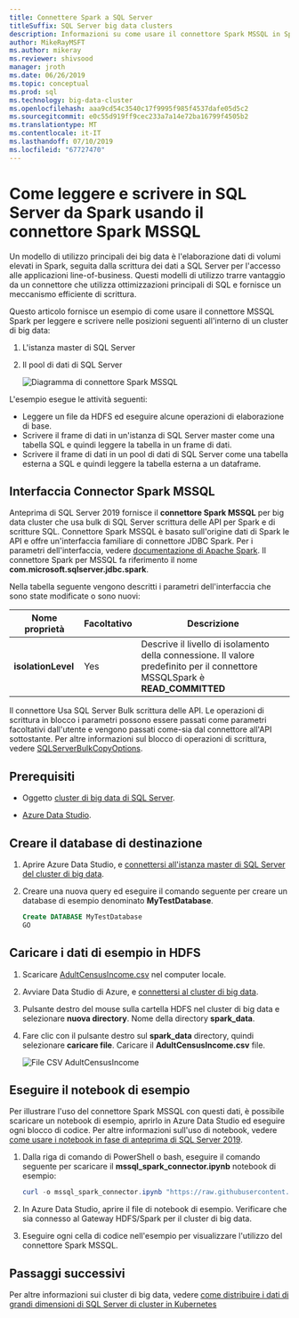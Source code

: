 ```yaml
---
title: Connettere Spark a SQL Server
titleSuffix: SQL Server big data clusters
description: Informazioni su come usare il connettore Spark MSSQL in Spark per leggere e scrivere in SQL Server.
author: MikeRayMSFT
ms.author: mikeray
ms.reviewer: shivsood
manager: jroth
ms.date: 06/26/2019
ms.topic: conceptual
ms.prod: sql
ms.technology: big-data-cluster
ms.openlocfilehash: aaa9cd54c3540c17f9995f985f4537dafe05d5c2
ms.sourcegitcommit: e0c55d919ff9cec233a7a14e72ba16799f4505b2
ms.translationtype: MT
ms.contentlocale: it-IT
ms.lasthandoff: 07/10/2019
ms.locfileid: "67727470"
---
```

# <a name="how-to-read-and-write-to-sql-server-from-spark-using-the-mssql-spark-connector"></a>Come leggere e scrivere in SQL Server da Spark usando il connettore Spark MSSQL

Un modello di utilizzo principali dei big data è l'elaborazione dati di volumi elevati in Spark, seguita dalla scrittura dei dati a SQL Server per l'accesso alle applicazioni line-of-business. Questi modelli di utilizzo trarre vantaggio da un connettore che utilizza ottimizzazioni principali di SQL e fornisce un meccanismo efficiente di scrittura.

Questo articolo fornisce un esempio di come usare il connettore MSSQL Spark per leggere e scrivere nelle posizioni seguenti all'interno di un cluster di big data:

1. L'istanza master di SQL Server
1. Il pool di dati di SQL Server

   ![Diagramma di connettore Spark MSSQL](./media/spark-mssql-connector/mssql-spark-connector-diagram.png)

L'esempio esegue le attività seguenti:

- Leggere un file da HDFS ed eseguire alcune operazioni di elaborazione di base.
- Scrivere il frame di dati in un'istanza di SQL Server master come una tabella SQL e quindi leggere la tabella in un frame di dati.
- Scrivere il frame di dati in un pool di dati di SQL Server come una tabella esterna a SQL e quindi leggere la tabella esterna a un dataframe.

## <a name="mssql-spark-connector-interface"></a>Interfaccia Connector Spark MSSQL

Anteprima di SQL Server 2019 fornisce il **connettore Spark MSSQL** per big data cluster che usa bulk di SQL Server scrittura delle API per Spark e di scritture SQL. Connettore Spark MSSQL è basato sull'origine dati di Spark le API e offre un'interfaccia familiare di connettore JDBC Spark. Per i parametri dell'interfaccia, vedere [documentazione di Apache Spark](http://spark.apache.org/docs/latest/sql-data-sources-jdbc.html). Il connettore Spark per MSSQL fa riferimento il nome **com.microsoft.sqlserver.jdbc.spark**.

Nella tabella seguente vengono descritti i parametri dell'interfaccia che sono state modificate o sono nuovi:

| Nome proprietà | Facoltativo | Descrizione |
|---|---|---|
| **isolationLevel** | Yes | Descrive il livello di isolamento della connessione. Il valore predefinito per il connettore MSSQLSpark è **READ_COMMITTED** |

Il connettore Usa SQL Server Bulk scrittura delle API. Le operazioni di scrittura in blocco i parametri possono essere passati come parametri facoltativi dall'utente e vengono passati come-sia dal connettore all'API sottostante. Per altre informazioni sul blocco di operazioni di scrittura, vedere [SQLServerBulkCopyOptions]( ../connect/jdbc/using-bulk-copy-with-the-jdbc-driver.md#sqlserverbulkcopyoptions).

## <a name="prerequisites"></a>Prerequisiti

- Oggetto [cluster di big data di SQL Server](deploy-get-started.md).

- [Azure Data Studio](https://aka.ms/azdata-insiders).

## <a name="create-the-target-database"></a>Creare il database di destinazione

1. Aprire Azure Data Studio, e [connettersi all'istanza master di SQL Server del cluster di big data](connect-to-big-data-cluster.md).

1. Creare una nuova query ed eseguire il comando seguente per creare un database di esempio denominato **MyTestDatabase**.

   ```sql
   Create DATABASE MyTestDatabase
   GO
   ```

## <a name="load-sample-data-into-hdfs"></a>Caricare i dati di esempio in HDFS

1. Scaricare [AdultCensusIncome.csv](https://amldockerdatasets.azureedge.net/AdultCensusIncome.csv) nel computer locale.

1. Avviare Data Studio di Azure, e [connettersi al cluster di big data](connect-to-big-data-cluster.md).

1. Pulsante destro del mouse sulla cartella HDFS nel cluster di big data e selezionare **nuova directory**. Nome della directory **spark_data**.

1. Fare clic con il pulsante destro sul **spark_data** directory, quindi selezionare **caricare file**. Caricare il **AdultCensusIncome.csv** file.

   ![File CSV AdultCensusIncome](./media/spark-mssql-connector/spark_data.png)

## <a name="run-the-sample-notebook"></a>Eseguire il notebook di esempio

Per illustrare l'uso del connettore Spark MSSQL con questi dati, è possibile scaricare un notebook di esempio, aprirlo in Azure Data Studio ed eseguire ogni blocco di codice. Per altre informazioni sull'uso di notebook, vedere [come usare i notebook in fase di anteprima di SQL Server 2019](notebooks-guidance.md).

1. Dalla riga di comando di PowerShell o bash, eseguire il comando seguente per scaricare il **mssql_spark_connector.ipynb** notebook di esempio:

   ```PowerShell
   curl -o mssql_spark_connector.ipynb "https://raw.githubusercontent.com/microsoft/sql-server-samples/master/samples/features/sql-big-data-cluster/spark/data-virtualization/mssql_spark_connector.ipynb"
   ```

1. In Azure Data Studio, aprire il file di notebook di esempio. Verificare che sia connesso al Gateway HDFS/Spark per il cluster di big data.

1. Eseguire ogni cella di codice nell'esempio per visualizzare l'utilizzo del connettore Spark MSSQL.

## <a name="next-steps"></a>Passaggi successivi

Per altre informazioni sui cluster di big data, vedere [come distribuire i dati di grandi dimensioni di SQL Server di cluster in Kubernetes](deployment-guidance.md)